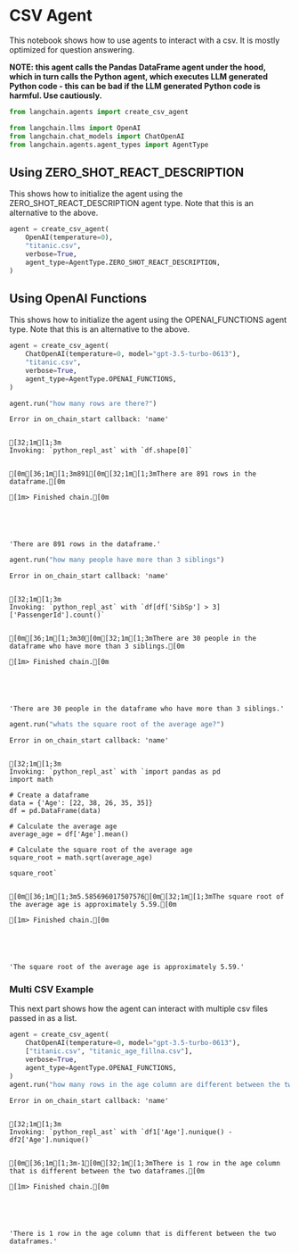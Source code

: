 # CSV Agent

This notebook shows how to use agents to interact with a csv. It is mostly optimized for question answering.

**NOTE: this agent calls the Pandas DataFrame agent under the hood, which in turn calls the Python agent, which executes LLM generated Python code - this can be bad if the LLM generated Python code is harmful. Use cautiously.**




```python
from langchain.agents import create_csv_agent
```


```python
from langchain.llms import OpenAI
from langchain.chat_models import ChatOpenAI
from langchain.agents.agent_types import AgentType
```

## Using ZERO_SHOT_REACT_DESCRIPTION

This shows how to initialize the agent using the ZERO_SHOT_REACT_DESCRIPTION agent type. Note that this is an alternative to the above.


```python
agent = create_csv_agent(
    OpenAI(temperature=0),
    "titanic.csv",
    verbose=True,
    agent_type=AgentType.ZERO_SHOT_REACT_DESCRIPTION,
)
```

## Using OpenAI Functions

This shows how to initialize the agent using the OPENAI_FUNCTIONS agent type. Note that this is an alternative to the above.


```python
agent = create_csv_agent(
    ChatOpenAI(temperature=0, model="gpt-3.5-turbo-0613"),
    "titanic.csv",
    verbose=True,
    agent_type=AgentType.OPENAI_FUNCTIONS,
)
```


```python
agent.run("how many rows are there?")
```

    Error in on_chain_start callback: 'name'
    

    [32;1m[1;3m
    Invoking: `python_repl_ast` with `df.shape[0]`
    
    
    [0m[36;1m[1;3m891[0m[32;1m[1;3mThere are 891 rows in the dataframe.[0m
    
    [1m> Finished chain.[0m
    




    'There are 891 rows in the dataframe.'




```python
agent.run("how many people have more than 3 siblings")
```

    Error in on_chain_start callback: 'name'
    

    [32;1m[1;3m
    Invoking: `python_repl_ast` with `df[df['SibSp'] > 3]['PassengerId'].count()`
    
    
    [0m[36;1m[1;3m30[0m[32;1m[1;3mThere are 30 people in the dataframe who have more than 3 siblings.[0m
    
    [1m> Finished chain.[0m
    




    'There are 30 people in the dataframe who have more than 3 siblings.'




```python
agent.run("whats the square root of the average age?")
```

    Error in on_chain_start callback: 'name'
    

    [32;1m[1;3m
    Invoking: `python_repl_ast` with `import pandas as pd
    import math
    
    # Create a dataframe
    data = {'Age': [22, 38, 26, 35, 35]}
    df = pd.DataFrame(data)
    
    # Calculate the average age
    average_age = df['Age'].mean()
    
    # Calculate the square root of the average age
    square_root = math.sqrt(average_age)
    
    square_root`
    
    
    [0m[36;1m[1;3m5.585696017507576[0m[32;1m[1;3mThe square root of the average age is approximately 5.59.[0m
    
    [1m> Finished chain.[0m
    




    'The square root of the average age is approximately 5.59.'



### Multi CSV Example

This next part shows how the agent can interact with multiple csv files passed in as a list.


```python
agent = create_csv_agent(
    ChatOpenAI(temperature=0, model="gpt-3.5-turbo-0613"),
    ["titanic.csv", "titanic_age_fillna.csv"],
    verbose=True,
    agent_type=AgentType.OPENAI_FUNCTIONS,
)
agent.run("how many rows in the age column are different between the two dfs?")
```

    Error in on_chain_start callback: 'name'
    

    [32;1m[1;3m
    Invoking: `python_repl_ast` with `df1['Age'].nunique() - df2['Age'].nunique()`
    
    
    [0m[36;1m[1;3m-1[0m[32;1m[1;3mThere is 1 row in the age column that is different between the two dataframes.[0m
    
    [1m> Finished chain.[0m
    




    'There is 1 row in the age column that is different between the two dataframes.'




```python

```
